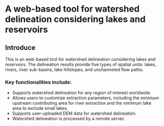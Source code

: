 # A web-based tool for watershed delineation considering lakes and reservoirs
## Introduce
This is an web-based tool for watershed delineation considering lakes and reservoirs. The delineation results provide five types of spatial units: lakes, rivers, river sub-basins, lake hillslopes, and unchanneled flow paths.

### Key functionalities include:
- Supports watershed delineation for any region of interest worldwide.
- Allows users to customize extraction parameters, including the minimum upstream contributing area for river extraction and the minimum lake area to exclude small lakes.
- Supports user-uploaded DEM data for watershed delineation.
- Watershed delineation is processed by a remote server.
